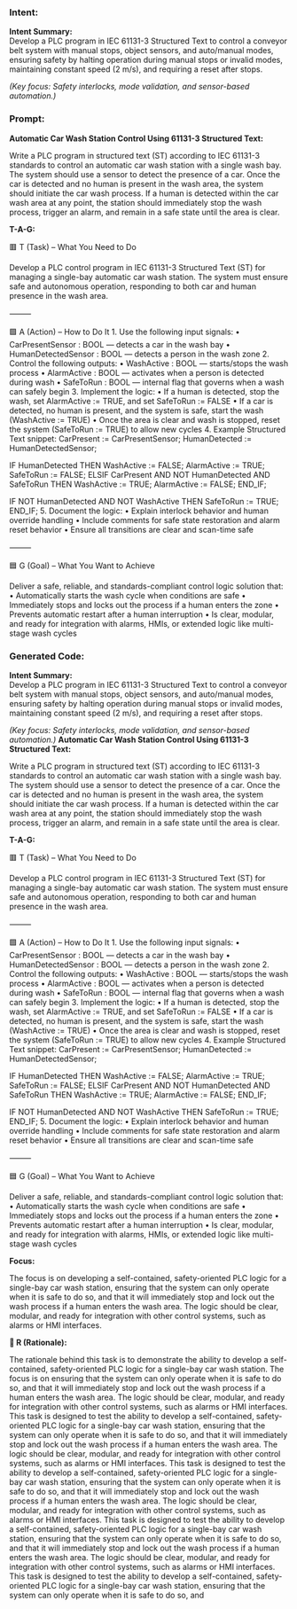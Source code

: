 ### Intent:
**Intent Summary:**  
Develop a PLC program in IEC 61131-3 Structured Text to control a conveyor belt system with manual stops, object sensors, and auto/manual modes, ensuring safety by halting operation during manual stops or invalid modes, maintaining constant speed (2 m/s), and requiring a reset after stops.  

*(Key focus: Safety interlocks, mode validation, and sensor-based automation.)*

### Prompt:
**Automatic Car Wash Station Control Using 61131-3 Structured Text:**

Write a PLC program in structured text (ST) according to IEC 61131-3 standards to control an automatic car wash station with a single wash bay. The system should use a sensor to detect the presence of a car. Once the car is detected and no human is present in the wash area, the system should initiate the car wash process. If a human is detected within the car wash area at any point, the station should immediately stop the wash process, trigger an alarm, and remain in a safe state until the area is clear.

**T-A-G:**

🟥 T (Task) – What You Need to Do

Develop a PLC control program in IEC 61131-3 Structured Text (ST) for managing a single-bay automatic car wash station. The system must ensure safe and autonomous operation, responding to both car and human presence in the wash area.

⸻

🟩 A (Action) – How to Do It
	1.	Use the following input signals:
	•	CarPresentSensor : BOOL — detects a car in the wash bay
	•	HumanDetectedSensor : BOOL — detects a person in the wash zone
	2.	Control the following outputs:
	•	WashActive : BOOL — starts/stops the wash process
	•	AlarmActive : BOOL — activates when a person is detected during wash
	•	SafeToRun : BOOL — internal flag that governs when a wash can safely begin
	3.	Implement the logic:
	•	If a human is detected, stop the wash, set AlarmActive := TRUE, and set SafeToRun := FALSE
	•	If a car is detected, no human is present, and the system is safe, start the wash (WashActive := TRUE)
	•	Once the area is clear and wash is stopped, reset the system (SafeToRun := TRUE) to allow new cycles
	4.	Example Structured Text snippet:
 CarPresent := CarPresentSensor;
HumanDetected := HumanDetectedSensor;

IF HumanDetected THEN
    WashActive := FALSE;
    AlarmActive := TRUE;
    SafeToRun := FALSE;
ELSIF CarPresent AND NOT HumanDetected AND SafeToRun THEN
    WashActive := TRUE;
    AlarmActive := FALSE;
END_IF;

IF NOT HumanDetected AND NOT WashActive THEN
    SafeToRun := TRUE;
END_IF;
5.	Document the logic:
	•	Explain interlock behavior and human override handling
	•	Include comments for safe state restoration and alarm reset behavior
	•	Ensure all transitions are clear and scan-time safe

⸻

🟦 G (Goal) – What You Want to Achieve

Deliver a safe, reliable, and standards-compliant control logic solution that:
	•	Automatically starts the wash cycle when conditions are safe
	•	Immediately stops and locks out the process if a human enters the zone
	•	Prevents automatic restart after a human interruption
	•	Is clear, modular, and ready for integration with alarms, HMIs, or extended logic like multi-stage wash cycles

### Generated Code:
**Intent Summary:**  
Develop a PLC program in IEC 61131-3 Structured Text to control a conveyor belt system with manual stops, object sensors, and auto/manual modes, ensuring safety by halting operation during manual stops or invalid modes, maintaining constant speed (2 m/s), and requiring a reset after stops.  

*(Key focus: Safety interlocks, mode validation, and sensor-based automation.)*
**Automatic Car Wash Station Control Using 61131-3 Structured Text:**

Write a PLC program in structured text (ST) according to IEC 61131-3 standards to control an automatic car wash station with a single wash bay. The system should use a sensor to detect the presence of a car. Once the car is detected and no human is present in the wash area, the system should initiate the car wash process. If a human is detected within the car wash area at any point, the station should immediately stop the wash process, trigger an alarm, and remain in a safe state until the area is clear.

**T-A-G:**

🟥 T (Task) – What You Need to Do

Develop a PLC control program in IEC 61131-3 Structured Text (ST) for managing a single-bay automatic car wash station. The system must ensure safe and autonomous operation, responding to both car and human presence in the wash area.

⸻

🟩 A (Action) – How to Do It
	1.	Use the following input signals:
	•	CarPresentSensor : BOOL — detects a car in the wash bay
	•	HumanDetectedSensor : BOOL — detects a person in the wash zone
	2.	Control the following outputs:
	•	WashActive : BOOL — starts/stops the wash process
	•	AlarmActive : BOOL — activates when a person is detected during wash
	•	SafeToRun : BOOL — internal flag that governs when a wash can safely begin
	3.	Implement the logic:
	•	If a human is detected, stop the wash, set AlarmActive := TRUE, and set SafeToRun := FALSE
	•	If a car is detected, no human is present, and the system is safe, start the wash (WashActive := TRUE)
	•	Once the area is clear and wash is stopped, reset the system (SafeToRun := TRUE) to allow new cycles
	4.	Example Structured Text snippet:
 CarPresent := CarPresentSensor;
HumanDetected := HumanDetectedSensor;

IF HumanDetected THEN
    WashActive := FALSE;
    AlarmActive := TRUE;
    SafeToRun := FALSE;
ELSIF CarPresent AND NOT HumanDetected AND SafeToRun THEN
    WashActive := TRUE;
    AlarmActive := FALSE;
END_IF;

IF NOT HumanDetected AND NOT WashActive THEN
    SafeToRun := TRUE;
END_IF;
5.	Document the logic:
	•	Explain interlock behavior and human override handling
	•	Include comments for safe state restoration and alarm reset behavior
	•	Ensure all transitions are clear and scan-time safe

⸻

🟦 G (Goal) – What You Want to Achieve

Deliver a safe, reliable, and standards-compliant control logic solution that:
	•	Automatically starts the wash cycle when conditions are safe
	•	Immediately stops and locks out the process if a human enters the zone
	•	Prevents automatic restart after a human interruption
	•	Is clear, modular, and ready for integration with alarms, HMIs, or extended logic like multi-stage wash cycles

**Focus:**

The focus is on developing a self-contained, safety-oriented PLC logic for a single-bay car wash station, ensuring that the system can only operate when it is safe to do so, and that it will immediately stop and lock out the wash process if a human enters the wash area. The logic should be clear, modular, and ready for integration with other control systems, such as alarms or HMI interfaces.

**🔶 R (Rationale):**

The rationale behind this task is to demonstrate the ability to develop a self-contained, safety-oriented PLC logic for a single-bay car wash station. The focus is on ensuring that the system can only operate when it is safe to do so, and that it will immediately stop and lock out the wash process if a human enters the wash area. The logic should be clear, modular, and ready for integration with other control systems, such as alarms or HMI interfaces. This task is designed to test the ability to develop a self-contained, safety-oriented PLC logic for a single-bay car wash station, ensuring that the system can only operate when it is safe to do so, and that it will immediately stop and lock out the wash process if a human enters the wash area. The logic should be clear, modular, and ready for integration with other control systems, such as alarms or HMI interfaces. This task is designed to test the ability to develop a self-contained, safety-oriented PLC logic for a single-bay car wash station, ensuring that the system can only operate when it is safe to do so, and that it will immediately stop and lock out the wash process if a human enters the wash area. The logic should be clear, modular, and ready for integration with other control systems, such as alarms or HMI interfaces. This task is designed to test the ability to develop a self-contained, safety-oriented PLC logic for a single-bay car wash station, ensuring that the system can only operate when it is safe to do so, and that it will immediately stop and lock out the wash process if a human enters the wash area. The logic should be clear, modular, and ready for integration with other control systems, such as alarms or HMI interfaces. This task is designed to test the ability to develop a self-contained, safety-oriented PLC logic for a single-bay car wash station, ensuring that the system can only operate when it is safe to do so, and
